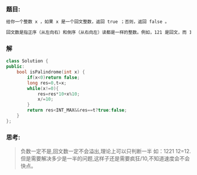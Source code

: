 ### 题目:
```md
给你一个整数 x ，如果 x 是一个回文整数，返回 true ；否则，返回 false 。

回文数是指正序（从左向右）和倒序（从右向左）读都是一样的整数。例如，121 是回文，而 123 不是。
```

### 解
```c++
class Solution {
public:
    bool isPalindrome(int x) {
        if(x<0)return false;
        long res=0,t=x;
        while(x!=0){
            res=res*10+x%10;
            x/=10;
        }
        return res<INT_MAX&&res==t?true:false;
    }
};
```

### 思考:
> 负数一定不是,回文数一定不会溢出,理论上可以只判断一半 如：1221  12=12.但是需要解决多少是一半的问题,这样子还是需要疯狂/10,不知道速度会不会快点。









